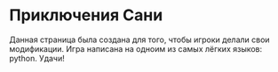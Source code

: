 # Приключения Сани

Данная страница была создана для того, чтобы игроки делали свои модификации. Игра написана на одноим из самых лёгких языков: python. Удачи!
